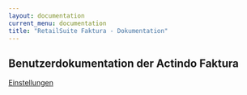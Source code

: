 ```yaml
---
layout: documentation
current_menu: documentation
title: "RetailSuite Faktura - Dokumentation"
---
```


## Benutzerdokumentation der Actindo Faktura

[Einstellungen](Einstellungen/Faktura/Uebersicht.md)

